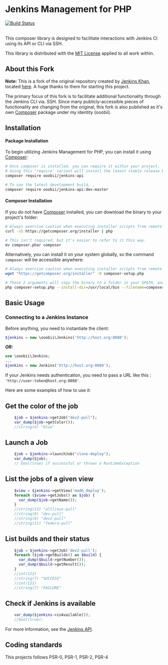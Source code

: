 # Jenkins Management for PHP
[![Build Status](https://jenkins.matthewwendel.info/buildStatus/icon?job=jenkins-php-api%2Fmaster)](https://jenkins.matthewwendel.info/job/jenkins-php-api/job/master/)

</br>
This composer library is designed to facilitate interactions with Jenkins CI using its API or CLI via SSH.

This library is distributed with the [MIT License](https://tldrlegal.com/license/mit-license) applied to all work within.

## About this Fork
**Note:** This is a fork of the original repository created by [Jenkins Khan](https://github.com/jenkins-khan), located [here](https://github.com/jenkins-khan/jenkins-php-api). A huge thanks to them for starting this project. 

The primary focus of this fork is to facilitate additional functionality through the Jenkins CLI via. SSH. Since many publicly-accessible pieces of functionality are changing from the original, this fork is also published as it's own [Composer](http://getcomposer.org) package under my identity (ooobii).

## Installation

#### Package Installation

To begin utilizing Jenkins Management for PHP, you can install it using [Composer](http://getcomposer.org):

```bash
# Once composer is installed, you can require it within your project.
# Using this 'require' variant will install the latest stable release build.
composer require ooobii/jenkins-api

# To use the latest development build, .
composer require ooobii/jenkins-api:dev-master
```

#### Composer Installation

If you do not have [Composer](http://getcomposer.org) installed, you can download the binary to your project's folder:
```bash
# Always exercise caution when executing installer scripts from remote sources!
curl -sS https://getcomposer.org/installer | php

# This isn't required, but it's easier to refer to it this way.
mv composer.phar composer
```

Alternatively, you can install it on your system globally, so the command `composer` will be accessible anywhere:
``` bash
# Always exercise caution when executing installer scripts from remote sources!
wget "https://getcomposer.org/installer" -O composer-setup.php

# These 2 arguments will copy the binary to a folder in your $PATH, and remove the default extension.
php composer-setup.php --install-dir=/usr/local/bin --filename=composer
```


## Basic Usage

### Connecting to a Jenkins Instance
Before anything, you need to instantiate the client:

```php
$jenkins = new \ooobii\Jenkins('http://host.org:8080');
```
**_OR:_**
```php
use \ooobii\Jenkins;
...
$jenkins = new Jenkins('http://host.org:8080');
```

If your Jenkins needs authentication, you need to pass a URL like this : `'http://user:token@host.org:8080'`.


Here are some examples of how to use it:


Get the color of the job
------------------------

```php
    $job = $jenkins->getJob("dev2-pull");
    var_dump($job->getColor());
    //string(4) "blue"
```


Launch a Job
------------

```php
    $job = $jenkins->launchJob("clone-deploy");
    var_dump($job);
    // bool(true) if successful or throws a RuntimeException
```


List the jobs of a given view
-----------------------------

```php
    $view = $jenkins->getView('madb_deploy');
    foreach ($view->getJobs() as $job) {
      var_dump($job->getName());
    }
    //string(13) "altlinux-pull"
    //string(8) "dev-pull"
    //string(9) "dev2-pull"
    //string(11) "fedora-pull"
```

List builds and their status
----------------------------

```php
    $job = $jenkins->getJob('dev2-pull');
    foreach ($job->getBuilds() as $build) {
      var_dump($build->getNumber());
      var_dump($build->getResult());
    }
    //int(122)
    //string(7) "SUCCESS"
    //int(121)
    //string(7) "FAILURE"
```


Check if Jenkins is available
-----------------------------

```php
    var_dump($jenkins->isAvailable());
    //bool(true);
```

For more information, see the [Jenkins API](https://wiki.jenkins-ci.org/display/JENKINS/Remote+access+API).


Coding standards
----------------

This projects follows PSR-0, PSR-1, PSR-2, PSR-4
